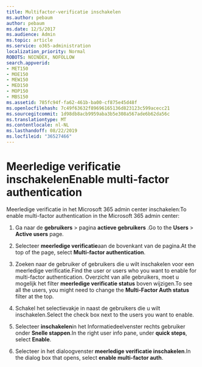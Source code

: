 ```yaml
---
title: Multifactor-verificatie inschakelen
ms.author: pebaum
author: pebaum
ms.date: 12/5/2017
ms.audience: Admin
ms.topic: article
ms.service: o365-administration
localization_priority: Normal
ROBOTS: NOINDEX, NOFOLLOW
search.appverid:
- MET150
- MOE150
- MEW150
- MED150
- MOP150
- MBS150
ms.assetid: 785fc94f-fa62-461b-ba00-cf875e45d48f
ms.openlocfilehash: 7c49f63632f89696165136d823123c599acecc21
ms.sourcegitcommit: 1d98db8acb9959aba3b5e308a567ade6b62da56c
ms.translationtype: MT
ms.contentlocale: nl-NL
ms.lasthandoff: 08/22/2019
ms.locfileid: "36527466"
---
```

# <a name="enable-multi-factor-authentication"></a><span data-ttu-id="0bde9-102">Meerledige verificatie inschakelen</span><span class="sxs-lookup"><span data-stu-id="0bde9-102">Enable multi-factor authentication</span></span>

<span data-ttu-id="0bde9-103">Meerledige verificatie in het Microsoft 365 admin center inschakelen:</span><span class="sxs-lookup"><span data-stu-id="0bde9-103">To enable multi-factor authentication in the Microsoft 365 admin center:</span></span>

1. <span data-ttu-id="0bde9-104">Ga naar de **gebruikers** \> pagina **actieve gebruikers** .</span><span class="sxs-lookup"><span data-stu-id="0bde9-104">Go to the **Users** \> **Active users** page.</span></span>
    
2. <span data-ttu-id="0bde9-105">Selecteer **meerledige verificatie**aan de bovenkant van de pagina.</span><span class="sxs-lookup"><span data-stu-id="0bde9-105">At the top of the page, select **Multi-factor authentication**.</span></span> 
    
3. <span data-ttu-id="0bde9-106">Zoeken naar de gebruiker of gebruikers die u wilt inschakelen voor een meerledige verificatie.</span><span class="sxs-lookup"><span data-stu-id="0bde9-106">Find the user or users who you want to enable for multi-factor authentication.</span></span> <span data-ttu-id="0bde9-107">Overzicht van alle gebruikers, moet u mogelijk het filter **meerledige verificatie status** boven wijzigen.</span><span class="sxs-lookup"><span data-stu-id="0bde9-107">To see all the users, you might need to change the **Multi-Factor Auth status** filter at the top.</span></span>
    
4. <span data-ttu-id="0bde9-108">Schakel het selectievakje in naast de gebruikers die u wilt inschakelen.</span><span class="sxs-lookup"><span data-stu-id="0bde9-108">Select the check box next to the users you want to enable.</span></span>
    
5.  <span data-ttu-id="0bde9-109">Selecteer **inschakelen**in het Informatiedeelvenster rechts gebruiker onder **Snelle stappen**.</span><span class="sxs-lookup"><span data-stu-id="0bde9-109">In the right user info pane, under **quick steps**, select **Enable**.</span></span> 
    
6. <span data-ttu-id="0bde9-110">Selecteer in het dialoogvenster **meerledige verificatie inschakelen**.</span><span class="sxs-lookup"><span data-stu-id="0bde9-110">In the dialog box that opens, select **enable multi-factor auth**.</span></span> 
    

